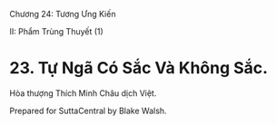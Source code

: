  

Chương 24: Tương Ưng Kiến

II: Phẩm Trùng Thuyết (1)

# 23\. Tự Ngã Có Sắc Và Không Sắc.

Hòa thượng Thích Minh Châu dịch Việt.

Prepared for SuttaCentral by Blake Walsh.